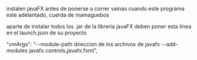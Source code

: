 instalen javaFX antes de ponerse a correr vainas cuando este programa este adelantado, cuerda de mamaguebos 


aparte de instalar todos los .jar de la libreria javaFX deben poner esta linea en el launch.json de su proyecto

"vmArgs": "--module-path direccion de los archivos de javafx --add-modules javafx.controls,javafx.fxml",

